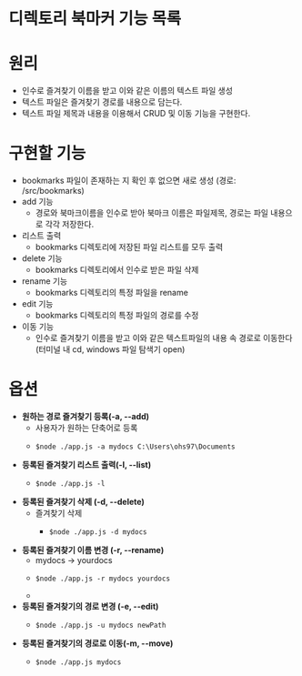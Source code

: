 # 디렉토리 북마커 기능 목록



# 원리
 - 인수로 즐겨찾기 이름을 받고 이와 같은 이름의 텍스트 파일 생성
 - 텍스트 파일은 즐겨찾기 경로를 내용으로 담는다.
 - 텍스트 파일 제목과 내용을 이용해서 CRUD 및 이동 기능을 구현한다.

# 구현할 기능

 - bookmarks 파일이 존재하는 지 확인 후 없으면 새로 생성 (경로: /src/bookmarks)
 - add 기능
     - 경로와 북마크이름을 인수로 받아 북마크 이름은 파일제목, 경로는 파일 내용으로 각각 저장한다.
 - 리스트 출력
     - bookmarks 디렉토리에 저장된 파일 리스트를 모두 출력
 - delete 기능
     - bookmarks 디렉토리에서 인수로 받은 파일 삭제
 - rename 기능
     - bookmarks 디렉토리의 특정 파일을 rename
 - edit 기능
   - bookmarks 디렉토리의 특정 파일의 경로를 수정
 - 이동 기능
   - 인수로 즐겨찾기 이름을 받고 이와 같은 텍스트파일의 내용 속 경로로 이동한다(터미널 내 cd, windows 파일 탐색기 open)


# 옵션
- **원하는 경로 즐겨찾기 등록(-a, --add)**
    - 사용자가 원하는 단축어로 등록
    -     $node ./app.js -a mydocs C:\Users\ohs97\Documents
  
- **등록된 즐겨찾기 리스트 출력(-l, --list)**
  -     $node ./app.js -l

- **등록된 즐겨찾기 삭제 (-d, --delete)**
  - 즐겨찾기 삭제
    -     $node ./app.js -d mydocs
  
- **등록된 즐겨찾기 이름 변경 (-r, --rename)**
  - mydocs -> yourdocs
  -     $node ./app.js -r mydocs yourdocs
  - 
- **등록된 즐겨찾기의 경로 변경 (-e, --edit)**
  -     $node ./app.js -u mydocs newPath

- **등록된 즐겨찾기의 경로로 이동(-m, --move)**
  -     $node ./app.js mydocs
